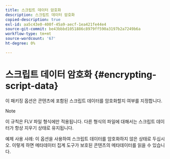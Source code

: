 ```yaml
---
title: 스크립트 데이터 암호화
description: 스크립트 데이터 암호화
copied-description: true
exl-id: aa5c43e0-400f-45a9-aecf-1ea421fe44e4
source-git-commit: be43bbbd1051886c8979ff590a3197b2a7249b6a
workflow-type: tm+mt
source-wordcount: '67'
ht-degree: 0%

---
```


# 스크립트 데이터 암호화 {#encrypting-script-data}

이 패키징 옵션은 콘텐츠에 포함된 스크립트 데이터를 암호화할지 여부를 지정합니다.

>[!NOTE]
>
>이 규칙은 FLV 파일 형식에만 적용됩니다. 다른 형식의 파일에 대해서는 스크립트 데이터가 항상 지우기 상태로 유지됩니다.

예제 사용 사례: 이 옵션을 사용하여 스크립트 데이터를 암호화하지 않은 상태로 두십시오. 이렇게 하면 메타데이터 집계 도구가 보호된 콘텐츠의 메타데이터를 읽을 수 있습니다.
